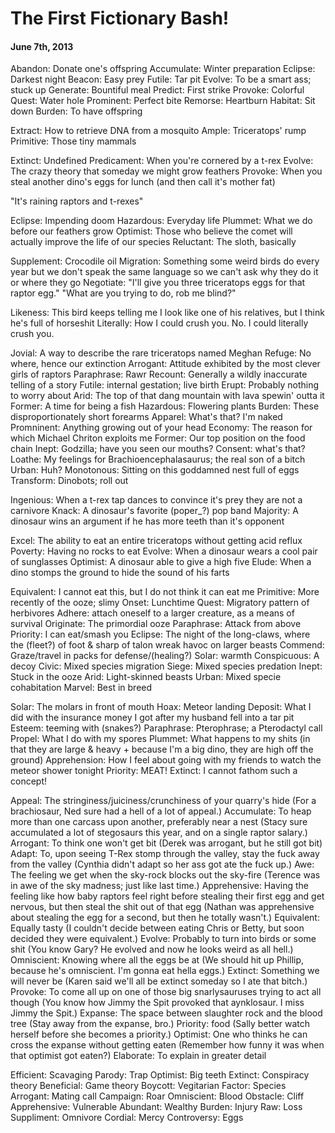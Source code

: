 # The First Fictionary Bash!
#### June 7th, 2013


Abandon: Donate one's offspring 
Accumulate: Winter preparation
Eclipse: Darkest night
Beacon: Easy prey 
Futile: Tar pit
Evolve: To be a smart ass; stuck up
Generate: Bountiful meal 
Predict: First strike
Provoke: Colorful
Quest: Water hole 
Prominent: Perfect bite
Remorse: Heartburn 
Habitat: Sit down 
Burden: To have offspring 

Extract: How to retrieve DNA from a mosquito 
Ample: Triceratops' rump
Primitive: Those tiny mammals 


Extinct: Undefined
Predicament: When you're cornered by a t-rex
Evolve: The crazy theory that someday we might grow feathers 
Provoke: When you steal another dino's eggs for lunch (and then call it's mother fat)

"It's raining raptors and t-rexes" 

Eclipse: Impending doom 
Hazardous: Everyday life 
Plummet: What we do before our feathers grow 
Optimist: Those who believe the comet will actually improve the life of our species
Reluctant: The sloth, basically

Supplement: Crocodile oil 
Migration: Something some weird birds do every year but we don't speak the same language so we can't ask why they do it or where they go
Negotiate: "I'll give you three triceratops eggs for that raptor egg." "What are you trying to do, rob me blind?"

Likeness: This bird keeps telling me I look like one of his relatives, but I think he's full of horseshit 
Literally: How I could crush you. No. I could literally crush you. 

Jovial: A way to describe the rare triceratops named Meghan 
Refuge: No where, hence our extinction 
Arrogant: Attitude exhibited by the most clever girls of raptors
Paraphrase: Rawr
Recount: Generally a wildly inaccurate telling of a story
Futile: internal gestation; live birth
Erupt: Probably nothing to worry about 
Arid: The top of that dang mountain with lava spewin' outta it 
Former: A time for being a fish
Hazardous: Flowering plants
Burden: These disproportionately short forearms
Apparel: What's that? I'm naked
Promninent: Anything growing out of your head 
Economy: The reason for which Michael Chriton exploits me 
Former: Our top position on the food chain 
Inept: Godzilla; have you seen our mouths? 
Consent: what's that? 
Loathe: My feelings for Brachioencephalasaurus; the real son of a bitch
Urban: Huh? 
Monotonous: Sitting on this goddamned nest full of eggs 
Transform: Dinobots; roll out

Ingenious: When a t-rex tap dances to convince it's prey they are not a carnivore 
Knack: A dinosaur's favorite (poper_?) pop band 
Majority: A dinosaur wins an argument if he has more teeth than it's opponent 

Excel: The ability to eat an entire triceratops without getting acid reflux 
Poverty: Having no rocks to eat 
Evolve: When a dinosaur wears a cool pair of sunglasses 
Optimist: A dinosaur able to give a high five 
Elude: When a dino stomps the ground to hide the sound of his farts 

Equivalent: I cannot eat this, but I do not think it can eat me 
Primitive: More recently of the ooze; slimy
Onset: Lunchtime
Quest: Migratory pattern of herbivores 
Adhere: attach oneself to a larger creature, as a means of survival 
Originate: The primordial ooze 
Paraphrase: Attack from above 
Priority: I can eat/smash you 
Eclipse: The night of the long-claws, where the (fleet?) of foot & sharp of talon wreak havoc on larger beasts
Commend: Graze/travel in packs for defense/(healing?)
Solar: warmth
Conspicuous: A decoy
Civic: Mixed species migration 
Siege: Mixed species predation 
Inept: Stuck in the ooze
Arid: Light-skinned beasts
Urban: Mixed specie cohabitation 
Marvel: Best in breed

Solar: The molars in front of mouth 
Hoax: Meteor landing 
Deposit: What I did with the insurance money I got after my husband fell into a tar pit 
Esteem: teeming with (snakes?)
Paraphrase: Pterophrase; a Pterodactyl call
Propel: What I do with my spores 
Plummet: What happens to my shits (in that they are large & heavy + because I'm a big dino, they are high off the ground)
Apprehension: How I feel about going with my friends to watch the meteor shower tonight
Priority: MEAT!
Extinct: I cannot fathom such a concept!

Appeal: The stringiness/juiciness/crunchiness of your quarry's hide (For a brachiosaur, Ned sure had a hell of a lot of appeal.)
Accumulate: To heap more than one carcass upon another, preferably near a nest (Stacy sure accumulated a lot of stegosaurs this year, and on a single raptor salary.)
Arrogant: To think one won't get bit (Derek was arrogant, but he still got bit)
Adapt: To, upon seeing T-Rex stomp through the valley, stay the fuck away from the valley (Cynthia didn't adapt so her ass got ate the fuck up.)
Awe: The feeling we get when the sky-rock blocks out the sky-fire  (Terence was in awe of the sky madness; just like last time.)
Apprehensive: Having the feeling like how baby raptors feel right before stealing their first egg and get nervous, but then steal the shit out of that egg (Nathan was apprehensive about stealing the egg for a second, but then he totally wasn't.)
Equivalent: Equally tasty (I couldn't decide between eating Chris or Betty, but soon decided they were equivalent.)
Evolve: Probably to turn into birds or some shit (You know Gary? He evolved and now he looks weird as all hell.)
Omniscient: Knowing where all the eggs be at (We should hit up Phillip, because he's omniscient. I'm gonna eat hella eggs.)
Extinct: Something we will never be (Karen said we'll all be extinct someday so I ate that bitch.)
Provoke: To come all up on one of those big snarlysauruses trying to act all though (You know how Jimmy the Spit provoked that aynklosaur. I miss Jimmy the Spit.)
Expanse: The space between slaughter rock and the blood tree (Stay away from the expanse, bro.)
Priority: food (Sally better watch herself before she becomes a priority.)
Optimist: One who thinks he can cross the expanse without getting eaten (Remember how funny it was when that optimist got eaten?)
Elaborate: To explain in greater detail

Efficient: Scavaging
Parody: Trap
Optimist: Big teeth 
Extinct: Conspiracy theory 
Beneficial: Game theory 
Boycott: Vegitarian 
Factor: Species
Arrogant: Mating call 
Campaign: Roar
Omniscient: Blood 
Obstacle: Cliff
Apprehensive: Vulnerable
Abundant: Wealthy
Burden: Injury 
Raw: Loss
Suppliment: Omnivore 
Cordial: Mercy 
Controversy: Eggs